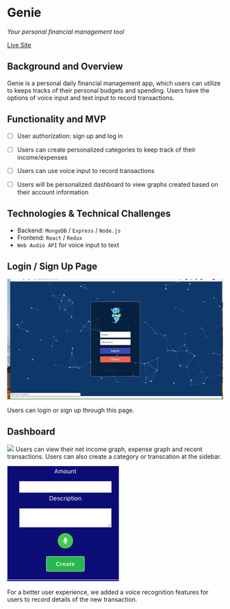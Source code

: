 # Genie

_Your personal financial management tool_

[Live Site](https://genie-flex-project.herokuapp.com/)

## Background and Overview

Genie is a personal daily financial management app, which users can utilize to keeps tracks of their personal budgets and spending. Users have the options of voice input and text input to record transactions.

## Functionality and MVP

- [ ] User authorization: sign up and log in

- [ ] Users can create personalized categories to keep track of their income/expenses

- [ ] Users can use voice input to record transactions

- [ ] Users will be personalized dashboard to view graphs created based on their account information

## Technologies & Technical Challenges

- Backend: `MongoDB` / `Express` / `Node.js`
- Frontend: `React` / `Redux`
- `Web Audio API` for voice input to text

## Login / Sign Up Page

![](images/loginpage.gif)

Users can login or sign up through this page.

## Dashboard

![](images/dashboard.gif)
Users can view their net income graph, expense graph and recent transactions. Users can also create a category or transcation at the sidebar.

![](images/webspeech.png)

For a better user experience, we added a voice recognition features for users to record details of the new transaction.

